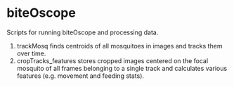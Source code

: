 # biteOscope
Scripts for running biteOscope and processing data. 

1. trackMosq finds centroids of all mosquitoes in images and tracks them over time. 
2. cropTracks_features stores cropped images centered on the focal mosquito of all frames belonging to a single track and calculates various features (e.g. movement and feeding stats).

